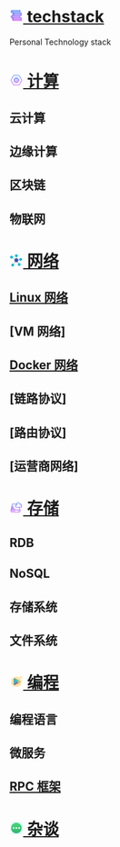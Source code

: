 # [![](icon/stack.png) techstack](/)
Personal Technology stack

# [![](icon/compute.png) 计算](compute/)
## 云计算
## 边缘计算
## 区块链
## 物联网
# [![](icon/network.png) 网络](network/)
## [Linux 网络](network/linux)
## [VM 网络]
## [Docker 网络](network/docker)
## [链路协议]
## [路由协议]
## [运营商网络]
# [![](icon/storage.png) 存储](storage/) 
## RDB
## NoSQL
## 存储系统
## 文件系统
# [![](icon/program.png) 编程](program/)
## 编程语言
## 微服务
## [RPC 框架](program/rpc)

# [![](icon/more.png) 杂谈](more/) 